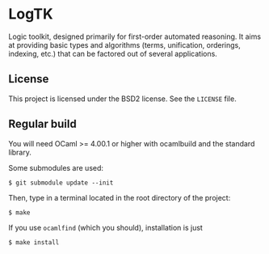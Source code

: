 # LogTK

Logic toolkit, designed primarily for first-order automated reasoning. It aims
at providing basic types and algorithms (terms, unification, orderings,
indexing, etc.) that can be factored out of several applications.

## License

This project is licensed under the BSD2 license. See the `LICENSE` file.

## Regular build

You will need OCaml >= 4.00.1 or higher with ocamlbuild and the standard
library.

Some submodules are used:

    $ git submodule update --init

Then, type in a terminal located in the root directory of the project:

    $ make

If you use `ocamlfind` (which you should), installation is just

    $ make install

    

